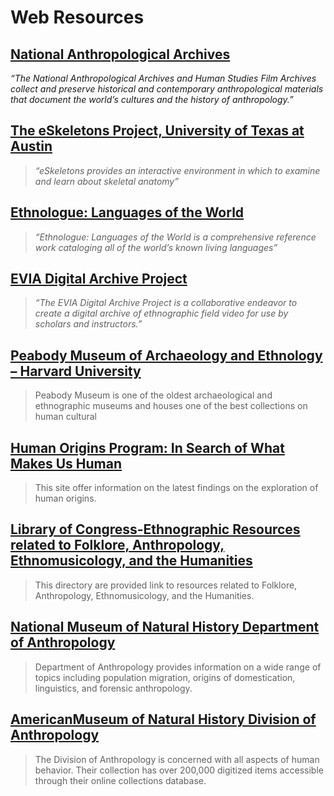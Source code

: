 # Web Resources

## [National Anthropological Archives](http://anthropology.si.edu/archives_collections.html)

_“The National Anthropological Archives and Human Studies Film Archives collect and preserve historical and contemporary anthropological materials that document the world’s cultures and the history of anthropology.”_

## [The eSkeletons Project, University of Texas at Austin](http://www.eskeletons.org/index.html)

> _“eSkeletons provides an interactive environment in which to examine and learn about skeletal anatomy”_

## [Ethnologue: Languages of the World](https://www.ethnologue.com/)

> _“Ethnologue: Languages of the World is a comprehensive reference work cataloging all of the world’s known living languages”_

## [EVIA Digital Archive Project](http://www.eviada.org/default.cfm)

> _“The EVIA Digital Archive Project is a collaborative endeavor to create a digital archive of ethnographic field video for use by scholars and instructors.”_

## [Peabody Museum of Archaeology and Ethnology – Harvard University](https://peabody.harvard.edu/)

> Peabody Museum is one of the oldest archaeological and ethnographic museums and houses one of the best collections on human cultural

## [Human Origins Program: In Search of What Makes Us Human](http://humanorigins.si.edu/)

> This site offer information on the latest findings on the exploration of human origins.

## [Library of Congress-Ethnographic Resources related to Folklore, Anthropology, Ethnomusicology, and the Humanities](http://2008.myvote.org/www.loc.gov/folklife/other.html)

> This directory are provided link to resources related to Folklore, Anthropology, Ethnomusicology, and the Humanities.

## [National Museum of Natural History Department of Anthropology](http://anthropology.si.edu/)

> Department of Anthropology provides information on a wide range of topics including population migration, origins of domestication, linguistics, and forensic anthropology.

## [AmericanMuseum of Natural History Division of Anthropology](http://research.amnh.org/anthropology/)

> The Division of Anthropology is concerned with all aspects of human behavior. Their collection has over 200,000 digitized items accessible through their online collections database.



